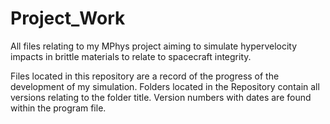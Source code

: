 # Project_Work

All files relating to my MPhys project aiming to simulate hypervelocity impacts in brittle materials
to relate to spacecraft integrity.

Files located in this repository are a record of the progress of the development of my simulation.
Folders located in the Repository contain all versions relating to the folder title. Version numbers
with dates are found within the program file.
